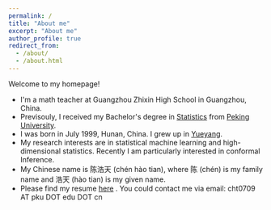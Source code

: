 ```yaml
---
permalink: /
title: "About me"
excerpt: "About me"
author_profile: true
redirect_from: 
  - /about/
  - /about.html
---
```


Welcome to my homepage!
* I'm a math teacher at Guangzhou Zhixin High School in Guangzhou, China.
* Previsouly, I received my Bachelor's degree in <a href="http://english.math.pku.edu.cn/">Statistics</a> from <a href="https://english.pku.edu.cn/">Peking University</a>.
* I was born in July 1999, Hunan, China. I grew up in [Yueyang](https://en.wikipedia.org/wiki/Yueyang).
* My research interests are in statistical machine learning and high-dimensional statistics. Recently I am particularly interested in conformal Inference.
* My Chinese name is 陈浩天 (ch&eacute;n h&agrave;o tian), where 陈 (ch&eacute;n) is my family name and 浩天 (h&agrave;o tian) is my given name. 
* Please find my resume [here](https://shuoyang2000.github.io/files/ShuoYang_CV.pdf) . You could contact me via email: cht0709 AT pku DOT edu DOT cn
